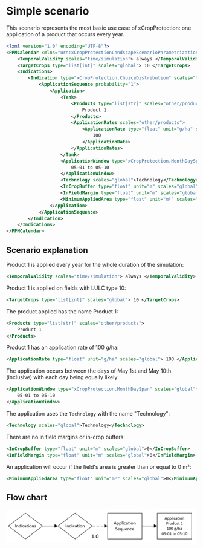 # Simple scenario

This scenario represents the most basic use case of xCropProtection: one application of a product that occurs every year.

``` xml
<?xml version="1.0" encoding="UTF-8"?>
<PPMCalendar xmlns="urn:xCropProtectionLandscapeScenarioParametrization">
    <TemporalValidity scales="time/simulation"> always </TemporalValidity>
    <TargetCrops type="list[int]" scales="global"> 10 </TargetCrops>
    <Indications>
        <Indication type="xCropProtection.ChoiceDistribution" scales="time/year, space/base_geometry">
            <ApplicationSequence probability="1">
                <Application>
                    <Tank>
                        <Products type="list[str]" scales="other/products">
                            Product 1
                        </Products>
                        <ApplicationRates scales="other/products">
                            <ApplicationRate type="float" unit="g/ha" scales="global">
                                100
                            </ApplicationRate>
                        </ApplicationRates>
                    </Tank>
                    <ApplicationWindow type="xCropProtection.MonthDaySpan" scales="global">
                        05-01 to 05-10
                    </ApplicationWindow>
                    <Technology scales="global">Technology</Technology>
                    <InCropBuffer type="float" unit="m" scales="global">0</InCropBuffer>
                    <InFieldMargin type="float" unit="m" scales="global">0</InFieldMargin>
                    <MinimumAppliedArea type="float" unit="m²" scales="global">0</MinimumAppliedArea>
                </Application>
            </ApplicationSequence>
        </Indication>
    </Indications>
</PPMCalendar>
```

## Scenario explanation

Product 1 is applied every year for the whole duration of the simulation:

``` xml
<TemporalValidity scales="time/simulation"> always </TemporalValidity>
```

Product 1 is applied on fields with LULC type 10:

``` xml
<TargetCrops type="list[int]" scales="global"> 10 </TargetCrops>
```

The product applied has the name Product 1:

``` xml
<Products type="list[str]" scales="other/products">
    Product 1
</Products>
```

Product 1 has an application rate of 100 g/ha:

``` xml
<ApplicationRate type="float" unit="g/ha" scales="global"> 100 </ApplicationRate>
```

The application occurs between the days of May 1st and May 10th (inclusive) with each day being equally likely:

``` xml
<ApplicationWindow type="xCropProtection.MonthDaySpan" scales="global">
    05-01 to 05-10
</ApplicationWindow>
```

The application uses the `Technology` with the name "Technology":

``` xml
<Technology scales="global">Technology</Technology>
```

There are no in field margins or in-crop buffers:

``` xml
<InCropBuffer type="float" unit="m" scales="global">0</InCropBuffer>
<InFieldMargin type="float" unit="m" scales="global">0</InFieldMargin>
```

An application will occur if the field's area is greater than or equal to 0 m²:

``` xml
<MinimumAppliedArea type="float" unit="m²" scales="global">0</MinimumAppliedArea>
```

## Flow chart

![flow chart](../img/simple-scenario.PNG)